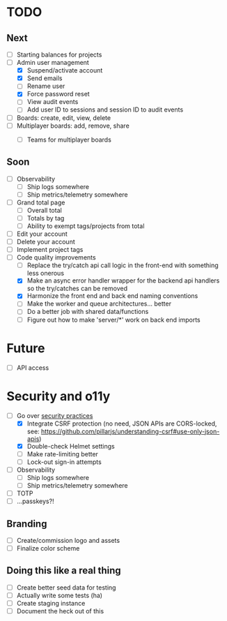 # TODO

## Next
- [ ] Starting balances for projects
- [ ] Admin user management
  - [X] Suspend/activate account
  - [X] Send emails
  - [ ] Rename user
  - [X] Force password reset
  - [ ] View audit events
  - [ ] Add user ID to sessions and session ID to audit events
- [ ] Boards: create, edit, view, delete
- [ ] Multiplayer boards: add, remove, share
  - [ ] Teams for multiplayer boards


## Soon
- [ ] Observability
  - [ ] Ship logs somewhere
  - [ ] Ship metrics/telemetry somewhere
- [ ] Grand total page
  - [ ] Overall total
  - [ ] Totals by tag
  - [ ] Ability to exempt tags/projects from total
- [ ] Edit your account
- [ ] Delete your account
- [ ] Implement project tags
- [ ] Code quality improvements
  - [ ] Replace the try/catch api call logic in the front-end with something less onerous
  - [X] Make an async error handler wrapper for the backend api handlers so the try/catches can be removed
  - [X] Harmonize the front end and back end naming conventions
  - [ ] Make the worker and queue architectures... better
  - [ ] Do a better job with shared data/functions
  - [ ] Figure out how to make 'server/*' work on back end imports

# Future
- [ ] API access

# Security and o11y
- [ ] Go over [security practices](https://blog.risingstack.com/node-js-security-checklist/)
  - [X] Integrate CSRF protection (no need, JSON APIs are CORS-locked, see: https://github.com/pillarjs/understanding-csrf#use-only-json-apis)
  - [X] Double-check Helmet settings
  - [ ] Make rate-limiting better
  - [ ] Lock-out sign-in attempts
- [ ] Observability
  - [ ] Ship logs somewhere
  - [ ] Ship metrics/telemetry somewhere
- [ ] TOTP
- [ ] ...passkeys?!

## Branding
- [ ] Create/commission logo and assets
- [ ] Finalize color scheme

## Doing this like a real thing
- [ ] Create better seed data for testing
- [ ] Actually write some tests (ha)
- [ ] Create staging instance
- [ ] Document the heck out of this
